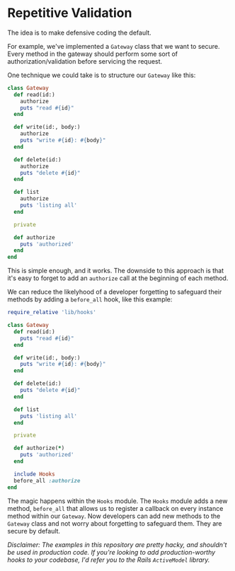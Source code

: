 # Repetitive Validation

The idea is to make defensive coding the default.

For example, we've implemented a `Gateway` class that we want to secure. Every method in the gateway should perform some sort of authorization/validation before servicing the request.

One technique we could take is to structure our `Gateway` like this:

```ruby
class Gateway
  def read(id:)
    authorize
    puts "read #{id}"
  end

  def write(id:, body:)
    authorize
    puts "write #{id}: #{body}"
  end

  def delete(id:)
    authorize
    puts "delete #{id}"
  end

  def list
    authorize
    puts 'listing all'
  end

  private

  def authorize
    puts 'authorized'
  end
end
```

This is simple enough, and it works.  The downside to this approach is that it's easy to forget to add an `authorize` call at the beginning of each method.

We can reduce the likelyhood of a developer forgetting to safeguard their methods by adding a `before_all` hook, like this example:

```ruby
require_relative 'lib/hooks'

class Gateway
  def read(id:)
    puts "read #{id}"
  end

  def write(id:, body:)
    puts "write #{id}: #{body}"
  end

  def delete(id:)
    puts "delete #{id}"
  end

  def list
    puts 'listing all'
  end

  private

  def authorize(*)
    puts 'authorized'
  end

  include Hooks
  before_all :authorize
end
```

The magic happens within the `Hooks` module. The `Hooks` module adds a new method, `before_all` that allows us to register a callback on every instance method within our `Gateway`. Now developers can add new methods to the `Gateway` class and not worry about forgetting to safeguard them. They are secure by default.

_Disclaimer: The examples in this repository are pretty hacky, and shouldn't be used in production code. If you're looking to add production-worthy hooks to your codebase, I'd refer you to the Rails `ActiveModel` library._
